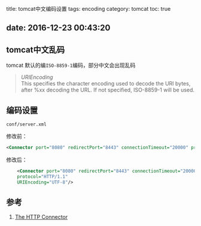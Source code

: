 title: tomcat中文编码设置
tags: encoding
category: tomcat
toc: true

date: 2016-12-23 00:43:20
---


## tomcat中文乱码

tomcat 默认的编`ISO-8859-1`编码，部分中文会出现乱码

> *URIEncoding*   
This specifies the character encoding used to decode the URI bytes, after %xx decoding the URL. If not specified, ISO-8859-1 will be used.


## 编码设置

`conf/server.xml`

修改前：

```xml
<Connector port="8080" redirectPort="8443" connectionTimeout="20000" protocol="HTTP/1.1"/>
```

修改后：

```xml
    <Connector port="8080" redirectPort="8443" connectionTimeout="20000" 
    protocol="HTTP/1.1"               
    URIEncoding="UTF-8"/>
```

## 参考

1. [The HTTP Connector](https://tomcat.apache.org/tomcat-7.0-doc/config/http.html)

